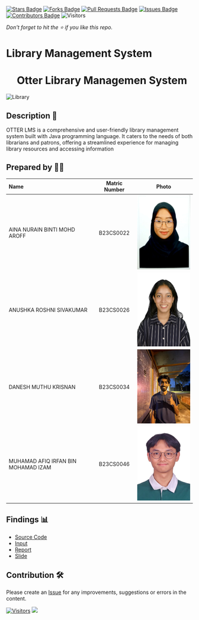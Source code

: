 [![Stars Badge](https://img.shields.io/github/stars/jjn7702/SECJ2154-OOP)](https://github.com/jjn7702/SECJ2154-OOP/Submission/Sample/stargazers)
[![Forks Badge](https://img.shields.io/github/forks/jjn7702/SECJ2154-OOP)](https://github.com/jjn7702/SECJ2154-OOP/Submission/Sample/network/members)
[![Pull Requests Badge](https://img.shields.io/github/issues-pr/jjn7702/SECJ2154-OOP)](https://github.com/jjn7702/SECJ2154-OOP/Submission/Sample/pulls)
[![Issues Badge](https://img.shields.io/github/issues/jjn7702/SECJ2154-OOP)](https://github.com/jjn7702/SECJ2154-OOP/Submission/Sample/issues)
[![Contributors Badge](https://img.shields.io/github/contributors/jjn7702/SECJ2154-OOP?color=2b9348)](https://github.com/jjn7702/SECJ2154-OOP/Submission/Sample/graphs/contributors)
![Visitors](https://api.visitorbadge.io/api/visitors?path=https%3A%2F%2Fgithub.com%2Fjjn7702%2FSECJ2154-OOP%2FSubmission%2FSample&labelColor=%23d9e3f0&countColor=%23697689&style=flat)

_Don't forget to hit the :star: if you like this repo._

# Library Management System 

<h1 align="center">
   Otter Library Managemen System 
</h1>

<img src="https://images.unsplash.com/photo-1481627834876-b7833e8f5570?q=80&w=2428&auto=format&fit=crop&ixlib=rb-4.0.3&ixid=M3wxMjA3fDB8MHxwaG90by1wYWdlfHx8fGVufDB8fHx8fA%3D%3D" alt="Library ">


## Description 📝

OTTER LMS is a comprehensive and user-friendly library management system built with Java programming language. It caters to the needs of both librarians and patrons, offering a streamlined experience for managing library resources and accessing information

## Prepared by 🧑‍💻

| Name             | Matric Number | Photo                                                         |
| :---------------- | :-------------: | :------------------------------------------------------------: |
| AINA NURAIN BINTI MOHD AROFF          | B23CS0022        | <img src="images/Aina.jpg" width=200px, height=200px>    |
| ANUSHKA ROSHNI SIVAKUMAR              | B23CS0026        | <img src="images/Anushka.jpg" width=200px, height=200px>    |
| DANESH MUTHU KRISNAN                  | B23CS0034        | <img src="images/Danesh.JPG" width=200px, height=200px>         |
| MUHAMAD AFIQ IRFAN BIN MOHAMAD IZAM   | B23CS0046        | <img src="images/Afiq Irfan.JPG" width=200px, height=200px>   |


## Findings 📊

- [Source Code](src/Library/Main.java)
- [Input](src/data)
- [Report](Files/report)
- [Slide](Files/Slide)

## Contribution 🛠️
Please create an [Issue](https://github.com/jjn7702/SECJ2154-OOP/issues) for any improvements, suggestions or errors in the content.

[![Visitors](https://api.visitorbadge.io/api/visitors?path=https%3A%2F%2Fgithub.com%2Fjjn7702&labelColor=%23697689&countColor=%23555555&style=plastic)](https://visitorbadge.io/status?path=https%3A%2F%2Fgithub.com%2Fjjn7702)
![](https://hit.yhype.me/github/profile?user_id=81284918)


